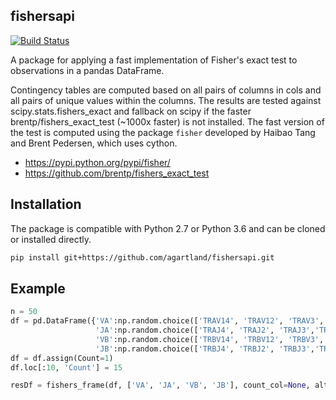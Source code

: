 ## fishersapi
[![Build Status](https://travis-ci.com/agartland/fishersapi.svg?branch=master)](https://travis-ci.com/agartland/fishersapi)

A package for applying a fast implementation of Fisher's exact test to observations in a pandas DataFrame.

Contingency tables are computed based on all pairs of columns in cols and all pairs of unique values within the columns.
The results are tested against scipy.stats.fishers_exact and fallback on scipy if the faster brentp/fishers_exact_test (~1000x faster) is not installed.
The fast version of the test is computed using the package `fisher` developed by Haibao Tang and Brent Pedersen, which uses cython.
 - https://pypi.python.org/pypi/fisher/
 - https://github.com/brentp/fishers_exact_test

## Installation
The package is compatible with Python 2.7 or Python 3.6 and can be cloned or installed directly.

```bash
pip install git+https://github.com/agartland/fishersapi.git
```

## Example
```python
n = 50
df = pd.DataFrame({'VA':np.random.choice(['TRAV14', 'TRAV12', 'TRAV3', 'TRAV23', 'TRAV11', 'TRAV6'], n),
                   'JA':np.random.choice(['TRAJ4', 'TRAJ2', 'TRAJ3','TRAJ5', 'TRAJ21', 'TRAJ13'], n),
                   'VB':np.random.choice(['TRBV14', 'TRBV12', 'TRBV3', 'TRBV23', 'TRBV11', 'TRBV6'], n),
                   'JB':np.random.choice(['TRBJ4', 'TRBJ2', 'TRBJ3','TRBJ5', 'TRBJ21', 'TRBJ13'], n)})
df = df.assign(Count=1)
df.loc[:10, 'Count'] = 15

resDf = fishers_frame(df, ['VA', 'JA', 'VB', 'JB'], count_col=None, alternative='two-sided')
```